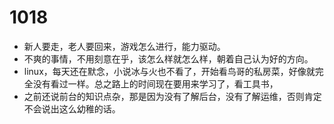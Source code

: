 # 1018

- 新人要走，老人要回来，游戏怎么进行，能力驱动。
- 不爽的事情，不用刻意在乎，该怎么样就怎么样，朝着自己认为好的方向。
- linux，每天还在默念，小说冰与火也不看了，开始看鸟哥的私房菜，好像就完全没有看过一样。总之路上的时间现在要用来学习了，看工具书，
- 之前还说前台的知识点杂，那是因为没有了解后台，没有了解运维，否则肯定不会说出这么幼稚的话。
